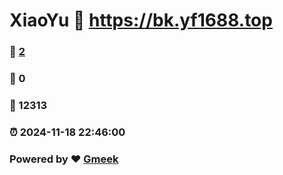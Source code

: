 # XiaoYu :link: https://bk.yf1688.top 
### :page_facing_up: [2](https://bk.yf1688.top/tag.html) 
### :speech_balloon: 0 
### :hibiscus: 12313 
### :alarm_clock: 2024-11-18 22:46:00 
### Powered by :heart: [Gmeek](https://github.com/Meekdai/Gmeek)
